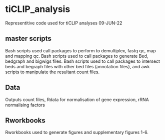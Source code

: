 # tiCLIP_analysis
Representitive code used for tiCLIP analyses 09-JUN-22

## master scripts 
Bash scripts used call packages to perform to demultiplex, fastq qc, map and mapping qc. 
Bash scripts used to call packages to generate Bed, bedgraph and bigwigs files.
Bash scripts used to call packages to intersect beds and begraph files with other bed files (annotation files), and awk scripts to manipulate the resultant count files. 


## Data 
Outputs count files, Rdata for normalisation of gene expression, rRNA normalising factors

## Rworkbooks

Rworkbooks used to generate figures and supplementary figures 1-6. 
